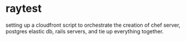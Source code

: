 # raytest
setting up a cloudfront script to orchestrate the creation of chef server, postgres elastic db, rails servers, and tie up everything together. 
